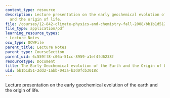 ```yaml
---
content_type: resource
description: Lecture presentation on the early geochemical evolution of the earth
  and the origin of life.
file: /courses/12-842-climate-physics-and-chemistry-fall-2008/bb1b1d512dd21abb043ab3d0fcb3018c_part1_lec2.pdf
file_type: application/pdf
learning_resource_types:
- Lecture Notes
ocw_type: OCWFile
parent_title: Lecture Notes
parent_type: CourseSection
parent_uid: 6c559ff8-c06a-51cc-8959-a1ef4fd6238f
resourcetype: Document
title: The Early Geochemical evolution of the Earth and the Origin of Life
uid: bb1b1d51-2dd2-1abb-043a-b3d0fcb3018c
---
```

Lecture presentation on the early geochemical evolution of the earth and the origin of life.

